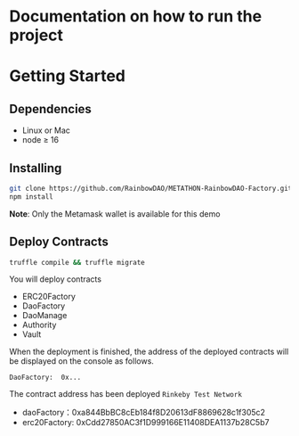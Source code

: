 # Documentation on how to run the project

# Getting Started

## Dependencies

- Linux or Mac
- node ≥ 16


## Installing

```bash
git clone https://github.com/RainbowDAO/METATHON-RainbowDAO-Factory.git
npm install
```

**Note**: Only the Metamask wallet is available for this demo


## Deploy Contracts
```bash 
truffle compile && truffle migrate
```

You will deploy contracts
- ERC20Factory
- DaoFactory
- DaoManage
- Authority
- Vault


When the deployment is finished, the address of the deployed contracts will be displayed on the console as follows.
```
DaoFactory:  0x...
```
The contract address has been deployed  ``` Rinkeby Test Network ```

- daoFactory：0xa844BbBC8cEb184f8D20613dF8869628c1f305c2
- erc20Factory:  0xCdd27850AC3f1D999166E11408DEA1137b28C5b7

